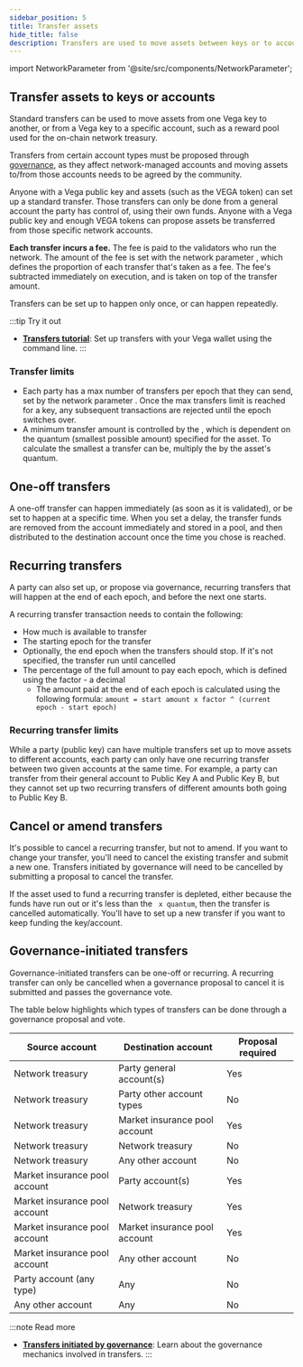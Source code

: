 ```yaml
---
sidebar_position: 5
title: Transfer assets
hide_title: false
description: Transfers are used to move assets between keys or to accounts.
---
```


import NetworkParameter from '@site/src/components/NetworkParameter';

## Transfer assets to keys or accounts
Standard transfers can be used to move assets from one Vega key to another, or from a Vega key to a specific account, such as a reward pool used for the on-chain network treasury.

Transfers from certain account types must be proposed through [governance](#governance-initiated-transfers), as they affect network-managed accounts and moving assets to/from those accounts needs to be agreed by the community.

Anyone with a Vega public key and assets (such as the VEGA token) can set up a standard transfer. Those transfers can only be done from a general account the party has control of, using their own funds. Anyone with a Vega public key and enough VEGA tokens can propose assets be transferred from those specific network accounts.

**Each transfer incurs a fee.** The fee is paid to the validators who run the network. The amount of the fee is set with the network parameter <NetworkParameter frontMatter={frontMatter} param="transfer.fee.factor" />, which defines the proportion of each transfer that's taken as a fee. The fee's subtracted immediately on execution, and is taken on top of the transfer amount.

Transfers can be set up to happen only once, or can happen repeatedly.

:::tip Try it out
* **[Transfers tutorial](../../tutorials/assets-tokens/transferring-assets.md)**: Set up transfers with your Vega wallet using the command line.
:::

### Transfer limits
* Each party has a max number of transfers per epoch that they can send, set by the network parameter <NetworkParameter frontMatter={frontMatter} param="spam.protection.maxUserTransfersPerEpoch" />. Once the max transfers limit is reached for a key, any subsequent transactions are rejected until the epoch switches over.
* A minimum transfer amount is controlled by the <NetworkParameter frontMatter={frontMatter} param="transfer.minTransferQuantumMultiple" />, which is dependent on the quantum (smallest possible amount) specified for the asset. To calculate the smallest a transfer can be, multiply the <NetworkParameter frontMatter={frontMatter} param="transfer.minTransferQuantumMultiple" hideValue={true} /> by the asset's quantum.

## One-off transfers
A one-off transfer can happen immediately (as soon as it is validated), or be set to happen at a specific time. When you set a delay, the transfer funds are removed from the account immediately and stored in a pool, and then distributed to the destination account once the time you chose is reached.

## Recurring transfers
A party can also set up, or propose via governance, recurring transfers that will happen at the end of each epoch, and before the next one starts.

A recurring transfer transaction needs to contain the following:
* How much is available to transfer
* The starting epoch for the transfer
* Optionally, the end epoch when the transfers should stop. If it's not specified, the transfer run until cancelled
* The percentage of the full amount to pay each epoch, which is defined using the factor - a decimal
  - The amount paid at the end of each epoch is calculated using the following formula: `amount = start amount x factor ^ (current epoch - start epoch)`

### Recurring transfer limits
While a party (public key) can have multiple transfers set up to move assets to different accounts, each party can only have one recurring transfer between two given accounts at the same time. For example, a party can transfer from their general account to Public Key A and Public Key B, but they cannot set up two recurring transfers of different amounts both going to Public Key B.

## Cancel or amend transfers
It's possible to cancel a recurring transfer, but not to amend. If you want to change your transfer, you'll need to cancel the existing transfer and submit a new one. Transfers initiated by governance will need to be cancelled by submitting a proposal to cancel the transfer.

If the asset used to fund a recurring transfer is depleted, either because the funds have run out or it's less than the <NetworkParameter frontMatter={frontMatter} param="transfer.minTransferQuantumMultiple" />` x quantum`, then the transfer is cancelled automatically. You'll have to set up a new transfer if you want to keep funding the key/account.

## Governance-initiated transfers
Governance-initiated transfers can be one-off or recurring. A recurring transfer can only be cancelled when a governance proposal to cancel it is submitted and passes the governance vote.

The table below highlights which types of transfers can be done through a governance proposal and vote.

| Source account | Destination account | Proposal required |
| --- | --- | --- |
| Network treasury | Party general account(s) | Yes |
| Network treasury | Party other account types | No |
| Network treasury | Market insurance pool account | Yes |
| Network treasury | Network treasury | No  |
| Network treasury | Any other account | No |
| Market insurance pool account | Party account(s) | Yes  |
| Market insurance pool account | Network treasury | Yes  |
| Market insurance pool account | Market insurance pool account | Yes |
| Market insurance pool account | Any other account | No |
| Party account (any type) | Any | No |
| Any other account | Any | No |

:::note Read more
* **[Transfers initiated by governance](../governance.md#transferring-assets)**: Learn about the governance mechanics involved in transfers.
:::